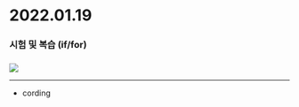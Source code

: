 # 2022.01.19

### 시험 및 복습 (if/for)

### 



![](../../images/table.PNG)



**************************

* cording

